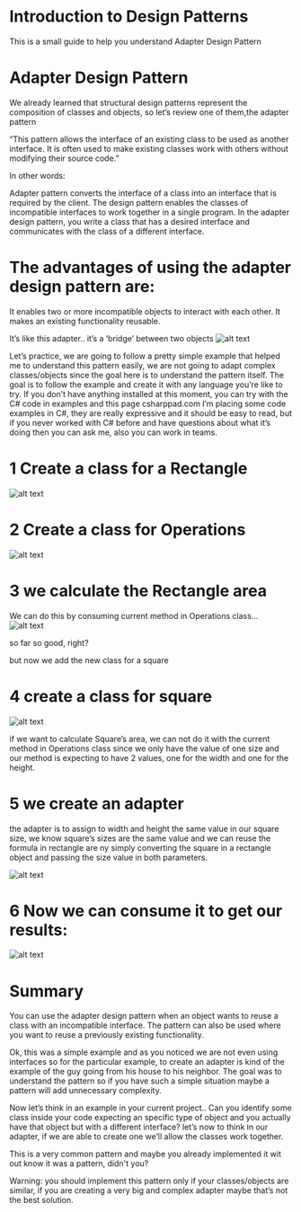 # Introduction to Design Patterns

This is a small guide to help you understand Adapter Design Pattern


# Adapter Design Pattern
We already learned that structural design patterns represent the composition of classes and objects, so let’s review one of them,the adapter pattern

“This pattern allows the interface of an existing class to be used as another interface. It is often used to make existing classes work with others without modifying their source code.”

In other words:

Adapter pattern converts the interface of a class into an interface that is required by the client. 
The design pattern enables the classes of incompatible interfaces to work together in a single program. 
In the adapter design pattern, you write a class that has a desired interface and communicates with the class of a different interface. 

# The advantages of using the adapter design pattern are:
It enables two or more incompatible objects to interact with each other.
It makes an existing functionality reusable.

It’s like this adapter.. it’s a ‘bridge’ between two objects
![alt text][adapter]

[adapter]: https://github.com/JannethAmaya/DesignPatternsIntro/blob/master/adapterImage.png


Let’s practice, we are going to follow a pretty simple example that helped me to understand this pattern easily, we are not going to adapt complex classes/objects since the goal here is to understand the pattern itself.
The goal is to follow the example and create it with any language you’re like to try.
If you don’t have anything installed at this moment, you can try with the C# code in examples and this page csharppad.com
I’m placing some code examples in C#, they are really expressive and it should be easy to read, but if you never worked with C# before and have questions about what it’s doing then you can ask me, also you can work in teams.


# 1 Create a class for a Rectangle
![alt text][rectangle]

[rectangle]: https://github.com/JannethAmaya/DesignPatternsIntro/blob/master/rectangle.png

# 2 Create a class for Operations
![alt text][operations]

[operations]: https://github.com/JannethAmaya/DesignPatternsIntro/blob/master/Operations.png


# 3 we calculate the Rectangle area 
We can do this by consuming current method in Operations class… 
![alt text][GetARea]

[GetArea]: https://github.com/JannethAmaya/DesignPatternsIntro/blob/master/initialMain.png

so far so good, right?


but now we add the new class for a square
# 4 create a class for square
![alt text][Square]

[Square]: https://github.com/JannethAmaya/DesignPatternsIntro/blob/master/square.png


if we want to calculate Square’s area, we can not do it with the current method in Operations class since we only have the value of one size and our method is expecting to have 2 values, one for the width and one for the height.

# 5 we create an adapter 
the adapter is to assign to width and height the same value in our square size, we know square’s sizes are the same value and we can reuse the formula in rectangle are ny simply converting the square in a rectangle object and passing the size value in both parameters.

![alt text][AreaAdapter]

[AreaAdapter]: https://github.com/JannethAmaya/DesignPatternsIntro/blob/master/adapter.png



# 6 Now we can consume it to get our results:
![alt text][execution]

[execution]: https://github.com/JannethAmaya/DesignPatternsIntro/blob/master/main.png



# Summary
You can use the adapter design pattern when an object wants to reuse a class with an incompatible interface. The pattern can also be used where you want to reuse a previously existing functionality.


Ok, this was a simple example and as you noticed we are not even using interfaces so for the particular example, to create an adapter is kind of the example of the guy going from his house to his neighbor. The goal was to understand the pattern so if you have such a simple situation maybe a pattern will add unnecessary complexity.

Now let’s think in an example in your current project..
Can you identify some class inside your code expecting an specific type of object and you actually have that object but with a different interface?
let’s now to think in our adapter, if we are able to create one we’ll allow the classes work together.

This is a very common pattern and maybe you already implemented it wit out know it was a pattern, didn't you?

Warning: you should implement this pattern only if your classes/objects are similar, if you are creating a very big and complex adapter maybe that’s not the best solution.




